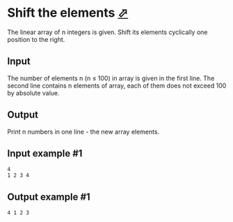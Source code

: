 # Shift the elements [⬀](https://www.e-olymp.com/en/contests/9608/problems/84250)
The linear array of n integers is given. Shift its elements cyclically one position to the right.

## Input
The number of elements n (n ≤ 100) in array is given in the first line. The second line contains n elements of array, each of them does not exceed 100 by absolute value.

## Output
Print n numbers in one line - the new array elements.

## Input example #1
```
4
1 2 3 4
```

## Output example #1
```
4 1 2 3
```
